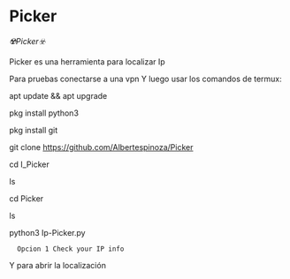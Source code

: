 # Picker 

*☢️Picker☣️*


Picker es una herramienta para localizar Ip


Para pruebas conectarse a una vpn
Y luego usar los comandos de termux:

apt update && apt upgrade

pkg install python3

pkg install git

git clone https://github.com/Albertespinoza/Picker

cd I_Picker

ls

cd Picker

ls

python3 Ip-Picker.py 


      Opcion 1 Check your IP info

 
Y para abrir la localización
